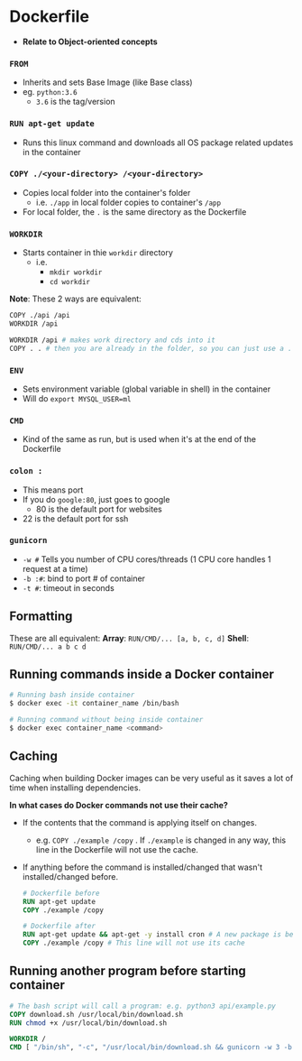 # Dockerfile
- **Relate to Object-oriented concepts**

### `FROM`
  - Inherits and sets Base Image (like Base class)
  - eg. `python:3.6`
    - `3.6` is the tag/version

### `RUN apt-get update`
- Runs this linux command and downloads all OS package related updates in the container

### `COPY ./<your-directory> /<your-directory>`
- Copies local folder into the container's folder
  - i.e. `./app` in local folder copies to container's `/app`
- For local folder, the `.` is the same directory as the Dockerfile

### `WORKDIR`
- Starts container in thie `workdir` directory
  - i.e. 
    - `mkdir workdir`
    - `cd workdir`

**Note**: These 2 ways are equivalent:

```bash
COPY ./api /api
WORKDIR /api
```
```bash
WORKDIR /api # makes work directory and cds into it
COPY . . # then you are already in the folder, so you can just use a .
```
### `ENV`
- Sets environment variable (global variable in shell) in the container
- Will do `export MYSQL_USER=ml`

### `CMD`
- Kind of the same as run, but is used when it's at the end of the Dockerfile

### `colon :`
- This means port
- If you do `google:80`, just goes to google
  - 80 is the default port for websites
- 22 is the default port for ssh

### `gunicorn`
- `-w #` Tells you number of CPU cores/threads (1 CPU core handles 1 request at a time)
- `-b :#`: bind to port # of container
- `-t #`: timeout in seconds

## Formatting
These are all equivalent:
**Array**: `RUN/CMD/... [a, b, c, d]`
**Shell**: `RUN/CMD/... a b c d`

## Running commands inside a Docker container

```bash
# Running bash inside container
$ docker exec -it container_name /bin/bash

# Running command without being inside container
$ docker exec container_name <command>
```

## Caching

Caching when building Docker images can be very useful as it saves a lot of time when installing dependencies. 

**In what cases do Docker commands not use their cache?**

- If the contents that the command is applying itself on changes. 

  - e.g. `COPY ./example /copy` . If `./example` is changed in any way, this line in the Dockerfile will not use the cache.

- If anything before the command is installed/changed that wasn't installed/changed before.

  ```dockerfile
  # Dockerfile before
  RUN apt-get update
  COPY ./example /copy
  
  # Dockerfile after
  RUN apt-get update && apt-get -y install cron # A new package is being installed here
  COPY ./example /copy # This line will not use its cache
  ```

## Running another program before starting container

```dockerfile
# The bash script will call a program: e.g. python3 api/example.py
COPY download.sh /usr/local/bin/download.sh
RUN chmod +x /usr/local/bin/download.sh

WORKDIR /
CMD [ "/bin/sh", "-c", "/usr/local/bin/download.sh && gunicorn -w 3 -b :8000 -t 360 --reload api.wsgi:app" ]
```